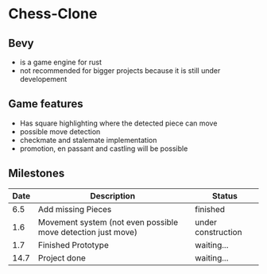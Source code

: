 # Chess-Clone
## Bevy
- is a game engine for rust
- not recommended for bigger projects because it is still under developement

## Game features
- Has square highlighting where the detected piece can move
- possible move detection
- checkmate and stalemate implementation
- promotion, en passant and castling will be possible

## Milestones

| Date | Description | Status |
| --| -----| ----|
| 6.5 | Add missing Pieces | finished |
| 1.6 | Movement system (not even possible move detection just move) | under construction |
| 1.7 | Finished Prototype | waiting... |
| 14.7 | Project done | waiting... |
